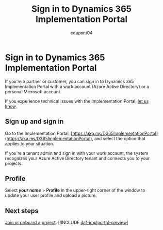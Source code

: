 ﻿---
title: Sign in to Dynamics 365 Implementation Portal
description: Learn how to sign up and sign in to Dynamics 365 Implementation Portal.
ms.date: 03/27/2023
ms.topic: how-to
author: edupont04
ms.author: edupont
ms.reviewer: edupont
ms.custom: bap-template
---

# Sign in to Dynamics 365 Implementation Portal

If you're a partner or customer, you can sign in to Dynamics 365 Implementation Portal with a work account (Azure Active Directory) or a personal Microsoft account.

If you experience technical issues with the Implementation Portal, [let us know](overview.md#contact-us).

## Sign up and sign in

Go to the Implementation Portal, [https://aka.ms/D365ImplementationPortal](https://aka.ms/D365ImplementationPortal), and select the option that applies to your situation.

If you're a tenant admin and sign in with your work account, the system recognizes your Azure Active Directory tenant and connects you to your projects.  

## Profile  

Select ***your name*** > **Profile** in the upper-right corner of the window to update your user profile and upload a picture.

## Next steps

[Join or onboard a project](onboard-project.md). [!INCLUDE [daf-implportal-preview](../includes/daf-implportal-preview.md)]
